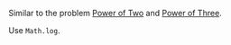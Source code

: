 Similar to the problem [Power of Two](https://github.com/hanzichi/leetcode/tree/master/Algorithms/Power%20of%20Two) and [Power of Three](https://github.com/hanzichi/leetcode/tree/master/Algorithms/Power%20of%20Three). 

Use `Math.log`.